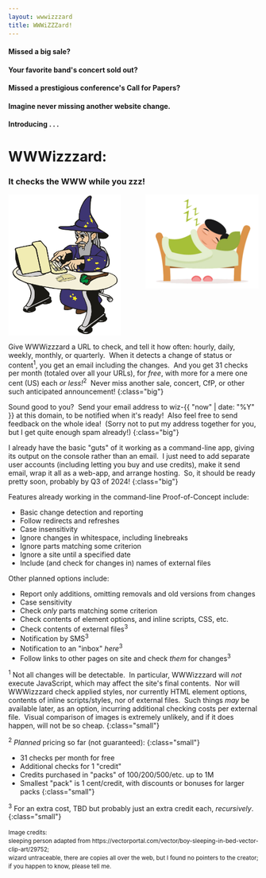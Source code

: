 ```yaml
---
layout: wwwizzzard
title: WWWiZZZard!
---
```


#### Missed a big sale?
#### Your favorite band's concert sold out?
#### Missed a prestigious conference's Call for Papers?

#### Imagine never missing another website change.
#### Introducing . . .

# WWWizzzard:
### It checks the WWW while you zzz!

<img src="/assets/img/computer-wizard.png" alt="wizard using a computer" style="float: left; max-width: 45%">
<img src="/assets/img/boy-sleeping-in-bed.png" alt="boy sleeping in bed" style="float: right; max-width: 45%">

<br clear="both">

Give WWWizzzard a URL to check,
and tell it how often: hourly, daily, weekly, monthly, or quarterly.&nbsp;
When it detects a change of status or content<sup>1</sup>,
you get an email including the changes.&nbsp;
And you get 31 checks per month (totaled over all your URLs), for _free_,
with more for a mere one cent (US) each _or less!_<sup>2</sup>&nbsp;
Never miss another sale, concert, CfP, or other such anticipated announcement!
{:class="big"}

Sound good to you?&nbsp;
Send your email address
to wiz-{{ "now" | date: "%Y" }} at this domain,
to be notified when it's ready!&nbsp;
Also feel free to send feedback on the whole idea!&nbsp;
(Sorry not to put my address together for you,
but I get quite enough spam already!)
{:class="big"}

I already have the basic "guts" of it working as a command-line app,
giving its output on the console rather than an email.&nbsp;
I just need to add separate user accounts
(including letting you buy and use credits),
make it send email,
wrap it all as a web-app,
and arrange hosting.&nbsp;
So, it should be ready pretty soon,
probably by Q3 of 2024!
{:class="big"}

Features already working in the command-line Proof-of-Concept include:
- Basic change detection and reporting
- Follow redirects and refreshes
- Case insensitivity
- Ignore changes in whitespace, including linebreaks
- Ignore parts matching some criterion
- Ignore a site until a specified date
- Include (and check for changes in) names of external files

Other planned options include:
- Report only additions, omitting removals and old versions from changes
- Case sensitivity
- Check _only_ parts matching some criterion
- Check contents of element options, and inline scripts, CSS, etc.
- Check contents of external files<sup>3</sup> 
- Notification by SMS<sup>3</sup>
- Notification to an "inbox" _here_<sup>3</sup>
- Follow links to other pages on site and check _them_ for changes<sup>3</sup>

<sup>1</sup> Not all changes will be detectable.&nbsp;
In particular, WWWizzzard will _not_ execute JavaScript,
which may affect the site's final contents.&nbsp;
Nor will WWWizzzard check applied styles,
nor currently HTML element options,
contents of inline scripts/styles,
nor of external files.&nbsp;
Such things _may_ be available later,
as an option,
incurring additional checking costs per external file.&nbsp;
Visual comparison of images is extremely unlikely,
and if it does happen, will not be so cheap.
{:class="small"}

<sup>2</sup> _Planned_ pricing so far (not guaranteed):
{:class="small"}
- 31 checks per month for free
- Additional checks for 1 "credit"
- Credits purchased in "packs" of 100/200/500/etc. up to 1M
- Smallest "pack" is 1 cent/credit, with discounts or bonuses for larger packs
{:class="small"}

<sup>3</sup> For an extra cost, TBD but probably just an extra credit each,
_recursively_.
{:class="small"}

<small>
Image credits:<br>
sleeping person adapted from https://vectorportal.com/vector/boy-sleeping-in-bed-vector-clip-art/29752;<br>
wizard untraceable, there are copies all over the web, but I found no pointers to the creator; if you happen to know, please tell me.
</small>
